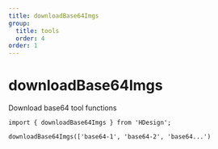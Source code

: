 ```yaml
---
title: downloadBase64Imgs
group:
  title: tools
  order: 4
order: 1
---
```


# downloadBase64Imgs

Download base64 tool functions

```tsx ｜ pure
import { downloadBase64Imgs } from 'HDesign';

downloadBase64Imgs(['base64-1', 'base64-2', 'base64...')
```
